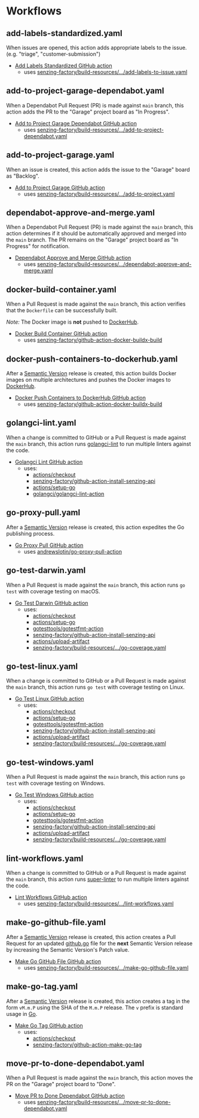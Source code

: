 # Workflows

## add-labels-standardized.yaml

When issues are opened,
this action adds appropriate labels to the issue.
(e.g. "triage", "customer-submission")

- [Add Labels Standardized GitHub action]
  - uses [senzing-factory/build-resources/.../add-labels-to-issue.yaml]

## add-to-project-garage-dependabot.yaml

When a Dependabot Pull Request (PR) is made against `main` branch,
this action adds the PR to the "Garage" project board as "In Progress".

- [Add to Project Garage Dependabot GitHub action]
  - uses [senzing-factory/build-resources/.../add-to-project-dependabot.yaml]

## add-to-project-garage.yaml

When an issue is created,
this action adds the issue to the "Garage" board as "Backlog".

- [Add to Project Garage GitHub action]
  - uses [senzing-factory/build-resources/.../add-to-project.yaml]

## dependabot-approve-and-merge.yaml

When a Dependabot Pull Request (PR) is made against the `main` branch,
this action determines if it should be automatically approved and merged into the `main` branch.
The PR remains on the "Garage" project board as "In Progress" for notification.

- [Dependabot Approve and Merge GitHub action]
  - uses [senzing-factory/build-resources/.../dependabot-approve-and-merge.yaml]

## docker-build-container.yaml

When a Pull Request is made against the `main` branch,
this action verifies that the `Dockerfile` can be successfully built.

*Note:* The Docker image is **not** pushed to [DockerHub].

- [Docker Build Container GitHub action]
  - uses [senzing-factory/github-action-docker-buildx-build]

## docker-push-containers-to-dockerhub.yaml

After a [Semantic Version] release is created,
this action builds Docker images on multiple architectures and pushes the Docker images to [DockerHub].

- [Docker Push Containers to DockerHub GitHub action]
  - uses [senzing-factory/github-action-docker-buildx-build]

## golangci-lint.yaml

When a change is committed to GitHub or a Pull Request is made against the `main` branch,
this action runs [golangci-lint] to run multiple linters against the code.

- [Golangci Lint GitHub action]
  - uses:
    - [actions/checkout]
    - [senzing-factory/github-action-install-senzing-api]
    - [actions/setup-go]
    - [golangci/golangci-lint-action]

## go-proxy-pull.yaml

After a [Semantic Version] release is created,
this action expedites the Go publishing process.

- [Go Proxy Pull GitHub action]
  - uses [andrewslotin/go-proxy-pull-action]

## go-test-darwin.yaml

When a Pull Request is made against the `main` branch,
this action runs `go test` with coverage testing on macOS.

- [Go Test Darwin GitHub action]
  - uses:
    - [actions/checkout]
    - [actions/setup-go]
    - [gotesttools/gotestfmt-action]
    - [senzing-factory/github-action-install-senzing-api]
    - [actions/upload-artifact]
    - [senzing-factory/build-resources/.../go-coverage.yaml]

## go-test-linux.yaml

When a change is committed to GitHub or a Pull Request is made against the `main` branch,
this action runs `go test` with coverage testing on Linux.

- [Go Test Linux GitHub action]
  - uses:
    - [actions/checkout]
    - [actions/setup-go]
    - [gotesttools/gotestfmt-action]
    - [senzing-factory/github-action-install-senzing-api]
    - [actions/upload-artifact]
    - [senzing-factory/build-resources/.../go-coverage.yaml]

## go-test-windows.yaml

When a Pull Request is made against the `main` branch,
this action runs `go test` with coverage testing on Windows.

- [Go Test Windows GitHub action]
  - uses:
    - [actions/checkout]
    - [actions/setup-go]
    - [gotesttools/gotestfmt-action]
    - [senzing-factory/github-action-install-senzing-api]
    - [actions/upload-artifact]
    - [senzing-factory/build-resources/.../go-coverage.yaml]

## lint-workflows.yaml

When a change is committed to GitHub or a Pull Request is made against the `main` branch,
this action runs [super-linter] to run multiple linters against the code.

- [Lint Workflows GitHub action]
  - uses [senzing-factory/build-resources/.../lint-workflows.yaml]

## make-go-github-file.yaml

After a [Semantic Version] release is created,
this action creates a Pull Request for an updated [github.go] file
for the **next** Semantic Version release by increasing the Semantic Version's Patch value.

- [Make Go GitHub File GitHub action]
  - uses [senzing-factory/build-resources/.../make-go-github-file.yaml]

## make-go-tag.yaml

After a [Semantic Version] release is created,
this action creates a tag in the form `vM.m.P` using the SHA of the `M.m.P` release.
The `v` prefix is standard usage in [Go].

- [Make Go Tag GitHub action]
  - uses:
    - [actions/checkout]
    - [senzing-factory/github-action-make-go-tag]

## move-pr-to-done-dependabot.yaml

When a Pull Request is made against the `main` branch,
this action moves the PR on the "Garage" project board to "Done".

- [Move PR to Done Dependabot GitHub action]
  - uses [senzing-factory/build-resources/.../move-pr-to-done-dependabot.yaml]

[actions/checkout]: https://github.com/actions/checkout
[actions/setup-go]: https://github.com/actions/setup-go
[actions/upload-artifact]: https://github.com/actions/upload-artifact
[Add Labels Standardized GitHub action]: add-labels-standardized.yaml
[Add to Project Garage Dependabot GitHub action]: add-to-project-garage-dependabot.yaml
[Add to Project Garage GitHub action]: add-to-project-garage.yaml
[andrewslotin/go-proxy-pull-action]: https://github.com/andrewslotin/go-proxy-pull-action
[Dependabot Approve and Merge GitHub action]: dependabot-approve-and-merge.yaml
[Docker Build Container GitHub action]: docker-build-container.yaml
[Docker Push Containers to DockerHub GitHub action]: docker-push-containers-to-dockerhub.yaml
[DockerHub]: https://hub.docker.com/
[github.go]: ../../cmd/github.go
[Go Proxy Pull GitHub action]: go-proxy-pull.yaml
[Go Test Darwin GitHub action]: go-test-darwin.yaml
[Go Test Linux GitHub action]: go-test-linux.yaml
[Go Test Windows GitHub action]: go-test-windows.yaml
[Go]: https://go.dev/
[Golangci Lint GitHub action]: golangci-lint.yaml
[golangci-lint]: https://github.com/golangci/golangci-lint
[golangci/golangci-lint-action]: https://github.com/golangci/golangci-lint-action
[gotesttools/gotestfmt-action]: https://github.com/gotesttools/gotestfmt-action
[Lint Workflows GitHub action]: lint-workflows.yaml
[Make Go GitHub File GitHub action]: make-go-github-file.yaml
[Make Go Tag GitHub action]: make-go-tag.yaml
[Move PR to Done Dependabot GitHub action]: move-pr-to-done-dependabot.yaml
[Semantic Version]: https://semver.org/
[senzing-factory/build-resources/.../add-labels-to-issue.yaml]: https://github.com/senzing-factory/build-resources/blob/main/.github/workflows/add-labels-to-issue.yaml
[senzing-factory/build-resources/.../add-to-project-dependabot.yaml]: https://github.com/senzing-factory/build-resources/blob/main/.github/workflows/add-to-project-dependabot.yaml
[senzing-factory/build-resources/.../add-to-project.yaml]: https://github.com/senzing-factory/build-resources/blob/main/.github/workflows/add-to-project.yaml
[senzing-factory/build-resources/.../dependabot-approve-and-merge.yaml]: https://github.com/senzing-factory/build-resources/blob/main/.github/workflows/dependabot-approve-and-merge.yaml
[senzing-factory/build-resources/.../go-coverage.yaml]: https://github.com/senzing-factory/build-resources/blob/main/.github/workflows/go-coverage.yaml
[senzing-factory/build-resources/.../lint-workflows.yaml]: https://github.com/senzing-factory/build-resources/blob/main/.github/workflows/lint-workflows.yaml
[senzing-factory/build-resources/.../make-go-github-file.yaml]: https://github.com/senzing-factory/build-resources/blob/main/.github/workflows/make-go-github-file.yaml
[senzing-factory/build-resources/.../move-pr-to-done-dependabot.yaml]: https://github.com/senzing-factory/build-resources/blob/main/.github/workflows/move-pr-to-done-dependabot.yaml
[senzing-factory/github-action-docker-buildx-build]: https://github.com/senzing-factory/github-action-docker-buildx-build
[senzing-factory/github-action-install-senzing-api]: https://github.com/senzing-factory/github-action-install-senzing-api
[senzing-factory/github-action-make-go-tag]: https://github.com/senzing-factory/github-action-make-go-tag
[super-linter]: https://github.com/super-linter/super-linter
